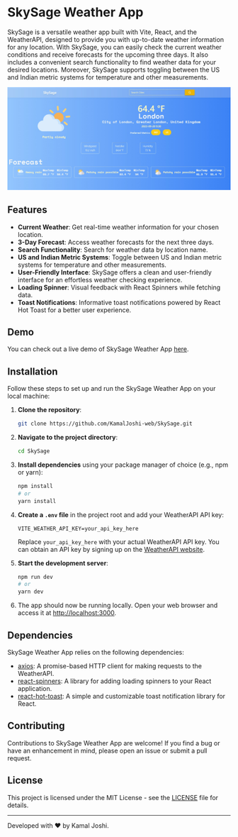 # SkySage Weather App

SkySage is a versatile weather app built with Vite, React, and the WeatherAPI, designed to provide you with up-to-date weather information for any location. With SkySage, you can easily check the current weather conditions and receive forecasts for the upcoming three days. It also includes a convenient search functionality to find weather data for your desired locations. Moreover, SkySage supports toggling between the US and Indian metric systems for temperature and other measurements.

![SkySage Weather App](screenshot.png)

## Features

- **Current Weather**: Get real-time weather information for your chosen location.
- **3-Day Forecast**: Access weather forecasts for the next three days.
- **Search Functionality**: Search for weather data by location name.
- **US and Indian Metric Systems**: Toggle between US and Indian metric systems for temperature and other measurements.
- **User-Friendly Interface**: SkySage offers a clean and user-friendly interface for an effortless weather checking experience.
- **Loading Spinner**: Visual feedback with React Spinners while fetching data.
- **Toast Notifications**: Informative toast notifications powered by React Hot Toast for a better user experience.

## Demo

You can check out a live demo of SkySage Weather App [here](https://skysage.vercel.app/).

## Installation

Follow these steps to set up and run the SkySage Weather App on your local machine:

1. **Clone the repository**:

   ```bash
   git clone https://github.com/KamalJoshi-web/SkySage.git
   ```

2. **Navigate to the project directory**:

   ```bash
   cd SkySage
   ```

3. **Install dependencies** using your package manager of choice (e.g., npm or yarn):

   ```bash
   npm install
   # or
   yarn install
   ```

4. **Create a `.env` file** in the project root and add your WeatherAPI API key:

   ```
   VITE_WEATHER_API_KEY=your_api_key_here
   ```

   Replace `your_api_key_here` with your actual WeatherAPI API key. You can obtain an API key by signing up on the [WeatherAPI website](https://www.weatherapi.com/).

5. **Start the development server**:

   ```bash
   npm run dev
   # or
   yarn dev
   ```

6. The app should now be running locally. Open your web browser and access it at [http://localhost:3000](http://localhost:3000).

## Dependencies

SkySage Weather App relies on the following dependencies:

- [axios](https://axios-http.com/): A promise-based HTTP client for making requests to the WeatherAPI.
- [react-spinners](https://www.npmjs.com/package/react-spinners): A library for adding loading spinners to your React application.
- [react-hot-toast](https://www.npmjs.com/package/react-hot-toast): A simple and customizable toast notification library for React.

## Contributing

Contributions to SkySage Weather App are welcome! If you find a bug or have an enhancement in mind, please open an issue or submit a pull request.

## License

This project is licensed under the MIT License - see the [LICENSE](LICENSE) file for details.

---

Developed with ❤️ by Kamal Joshi.
